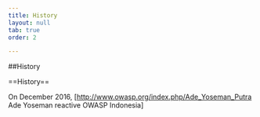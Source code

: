 ```yaml
---
title: History
layout: null
tab: true
order: 2

---
```


##History


==History==

On December 2016, [http://www.owasp.org/index.php/Ade_Yoseman_Putra Ade Yoseman reactive OWASP Indonesia]
